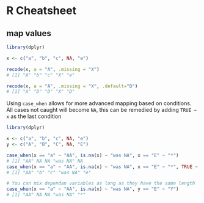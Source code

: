 # R Cheatsheet

## map values

```R
library(dplyr)

x <- c("a", "b", "c", NA, "e")

recode(x, a = "A", .missing = "X")
# [1] "A" "b" "c" "X" "e"

recode(x, a = "A", .missing = "X", .default="D")
# [1] "A" "D" "D" "X" "D"
```

Using `case_when` allows for more advanced mapping based on conditions.
All cases not caught will become `NA`, this can be remedied by adding `TRUE ~ x` as
the last condition

```R
library(dplyr)

x <- c("a", "b", "c", NA, "e")
y <- c("A", "B", "C", NA, "E")

case_when(x == "a" ~ "AA", is.na(x) ~ "was NA", x == "E" ~ "*")
# [1] "AA" NA NA "was NA" NA 
case_when(x == "a" ~ "AA", is.na(x) ~ "was NA", x == "E" ~ "*", TRUE ~ x)
# [1] "AA" "b" "c" "was NA" "e" 

# You can mix dependan variables as long as they have the same length
case_when(x == "a" ~ "AA", is.na(x) ~ "was NA", y == "E" ~ "Y")
# [1] "AA" NA NA "was NA" "*" 

```
